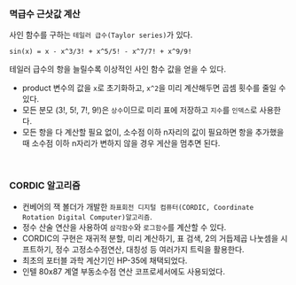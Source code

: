### 멱급수 근삿값 계산

사인 함수를 구하는 `테일러 급수(Taylor series)`가 있다.

```
sin(x) = x - x^3/3! + x^5/5! - x^7/7! + x^9/9!

```

테일러 급수의 항을 늘릴수록 이상적인 사인 함수 값을 얻을 수 있다.

- product 변수의 값을 `x`로 초기화하고, `x^2`을 미리 계산해두면 곱셈 횟수를 줄일 수 있다.
- 모든 분모 (3!, 5!, 7!, 9!)은 `상수`이므로 미리 표에 저장하고 `지수`를 `인덱스`로 사용한다.
- 모든 항을 다 계산할 필요 없이, 소수점 이하 n자리의 값이 필요하면 항을 추가했을 때 소수점 이하 n자리가 변하지 않을 경우 게산을 멈추면 된다.

<br>

### CORDIC 알고리즘

- 컨베어의 잭 볼더가 개발한 `좌표회전 디지털 컴퓨터(CORDIC, Coordinate Rotation Digital Computer)알고리즘`.
- 정수 산술 연산을 사용하여 `삼각함수`와 `로그함수`를 계산할 수 있다.
- CORDIC의 구현은 재귀적 분할, 미리 계산하기, 표 검색, 2의 거듭제곱 나눗셈을 시프트하기, 정수 고정소수점연산, 대칭성 등 여러가지 트릭을 활용한다.
- 최초의 포터블 과학 계산기인 HP-35에 채택되었다.
- 인텔 80x87 계열 부동소수점 연산 코프로세서에도 사용되었다.